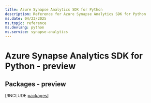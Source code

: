 ```yaml
---
title: Azure Synapse Analytics SDK for Python
description: Reference for Azure Synapse Analytics SDK for Python
ms.date: 04/23/2025
ms.topic: reference
ms.devlang: python
ms.service: synapse-analytics
---
```

# Azure Synapse Analytics SDK for Python - preview
## Packages - preview
[!INCLUDE [packages](synapse-analytics-index.md)]